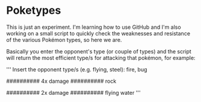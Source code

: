 # Poketypes
This is just an experiment. I'm learning how to use GitHub and I'm also working on a small script to quickly check the weaknesses and resistance of the various Pokémon types, so here we are.

Basically you enter the opponent's type (or couple of types) and the script will return the most efficient type/s for attacking that pokémon, for example:


'''
Insert the opponent type/s (e.g. flying, steel):
fire, bug

########## 4x damage ##########
rock

########## 2x damage ##########
flying
water
'''
